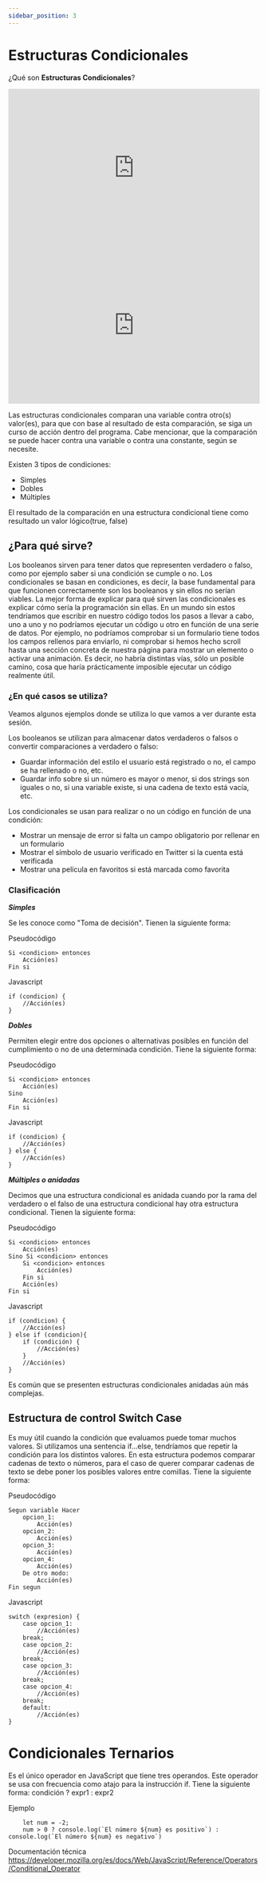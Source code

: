 ```yaml
---
sidebar_position: 3
---
```


# Estructuras Condicionales

¿Qué son **Estructuras Condicionales**?

<iframe width="100%" height="315" src="https://www.youtube.com/embed/8EctAdlxg0E" title="YouTube video player" frameBorder="0" allow="accelerometer; autoplay; clipboard-write; encrypted-media; gyroscope; picture-in-picture" allowFullScreen></iframe>

<iframe width="100%" height="315" src="https://www.youtube.com/embed/P53i_aRZeh8" title="YouTube video player" frameborder="0" allow="accelerometer; autoplay; clipboard-write; encrypted-media; gyroscope; picture-in-picture" allowFullScreen></iframe>

Las estructuras condicionales comparan una variable contra otro(s) valor(es), para que con base al resultado de esta comparación, se siga un curso de acción dentro del programa. Cabe mencionar, que la comparación se puede hacer contra una variable o contra una constante, según se necesite.

Existen 3 tipos de condiciones:
- Simples
- Dobles
- Múltiples

El resultado de la comparación en una estructura condicional tiene como resultado un valor lógico(true, false)

## ¿Para qué sirve?
Los booleanos sirven para tener datos que representen verdadero o falso, como por ejemplo saber si una condición se cumple o no. Los condicionales se basan en condiciones, es decir, la base fundamental para que funcionen correctamente son los booleanos y sin ellos no serían viables.
La mejor forma de explicar para qué sirven las condicionales es explicar cómo sería la programación sin ellas. En un mundo sin estos tendríamos que escribir en nuestro código todos los pasos a llevar a cabo, uno a uno y no podríamos ejecutar un código u otro en función de una serie de datos. Por ejemplo, no podríamos comprobar si un formulario tiene todos los campos rellenos para enviarlo, ni comprobar si hemos hecho scroll hasta una sección concreta de nuestra página para mostrar un elemento o activar una animación. Es decir, no habría distintas vías, sólo un posible camino, cosa que haría prácticamente imposible ejecutar un código realmente útil.

### ¿En qué casos se utiliza?
Veamos algunos ejemplos donde se utiliza lo que vamos a ver durante esta sesión.

Los booleanos se utilizan para almacenar datos verdaderos o falsos o convertir comparaciones a verdadero o falso:
- Guardar información del estilo el usuario está registrado o no, el campo se ha rellenado o no, etc.
- Guardar info sobre si un número es mayor o menor, si dos strings son iguales o no, si una variable existe, si una cadena de texto está vacía, etc.

Los condicionales se usan para realizar o no un código en función de una condición:
- Mostrar un mensaje de error si falta un campo obligatorio por rellenar en un formulario
- Mostrar el símbolo de usuario verificado en Twitter si la cuenta está verificada
- Mostrar una película en favoritos si está marcada como favorita

### Clasificación
***Simples***

Se les conoce como "Toma de decisión". Tienen la siguiente forma:

Pseudocódigo
~~~
Si <condicion> entonces
    Acción(es)
Fin si
~~~

Javascript
~~~
if (condicion) {
    //Acción(es)
}
~~~

***Dobles*** 

Permiten elegir entre dos opciones o alternativas posibles en función del cumplimiento o no de una determinada condición.
Tiene la siguiente forma:

Pseudocódigo
~~~
Si <condicion> entonces
    Acción(es)
Sino
    Acción(es)
Fin si
~~~

Javascript
~~~
if (condicion) {
    //Acción(es)
} else {
    //Acción(es)
}
~~~

***Múltiples o anidadas***

Decimos que una estructura condicional es anidada cuando por la rama del verdadero o el falso de una estructura condicional hay otra estructura condicional. Tienen la siguiente forma:

Pseudocódigo
~~~
Si <condicion> entonces
    Acción(es)
Sino Si <condicion> entonces
    Si <condicion> entonces
        Acción(es)
    Fin si
    Acción(es)
Fin si
~~~

Javascript
~~~
if (condicion) {
    //Acción(es)
} else if (condicion){
    if (condición) {
        //Acción(es)
    }
    //Acción(es)
}
~~~

Es común que se presenten estructuras condicionales anidadas aún más complejas.


## Estructura de control Switch Case

Es muy útil cuando la condición que evaluamos puede tomar muchos valores. Si utilizamos una sentencia if...else, tendríamos que repetir la condición para los distintos valores. En esta estructura podemos comparar cadenas de texto o números, para el caso de querer comparar cadenas de texto se debe poner los posibles valores entre comillas. Tiene la siguiente forma: 


Pseudocódigo
~~~
Segun variable Hacer
    opcion_1:
        Acción(es)
    opcion_2:
        Acción(es)
    opcion_3:
        Acción(es)
    opcion_4:
        Acción(es)
    De otro modo:
        Acción(es)
Fin segun
~~~

Javascript
~~~
switch (expresion) {
    case opcion_1:
        //Acción(es)
    break;
    case opcion_2:
        //Acción(es)
    break;
    case opcion_3:
        //Acción(es)
    break;
    case opcion_4:
        //Acción(es)
    break;
    default: 
        //Acción(es)
}
~~~
           

# Condicionales Ternarios

Es el único operador en JavaScript que tiene tres operandos. Este operador se usa con frecuencia como atajo para la instrucción if. Tiene la siguiente forma: condición ? expr1 : expr2 

Ejemplo
~~~
    let num = -2;
    num > 0 ? console.log(`El número ${num} es positivo`) : console.log(`El número ${num} es negativo`)
~~~
Documentación técnica https://developer.mozilla.org/es/docs/Web/JavaScript/Reference/Operators/Conditional_Operator
